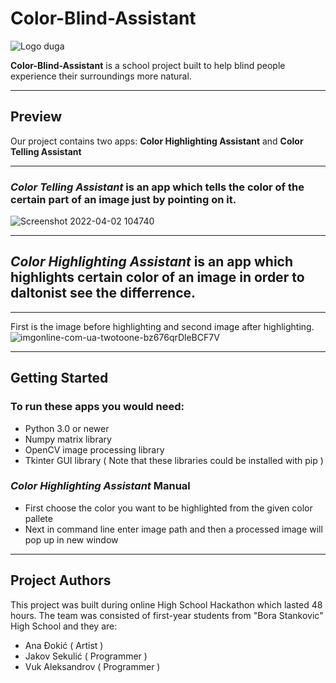# Color-Blind-Assistant
![Logo duga](https://user-images.githubusercontent.com/102852068/161374195-9437436f-d14c-4fe7-84ae-49d85b4508c4.jpg)

 **Color-Blind-Assistant** is a school project built to help blind people experience their surroundings more natural.
***
## Preview
Our project contains two apps: **Color Highlighting Assistant** and **Color Telling Assistant** 
***
### *Color Telling Assistant* is an app which tells the color of the certain part of an image just by pointing on it.
![Screenshot 2022-04-02 104740](https://user-images.githubusercontent.com/102852068/161375351-30e6601f-5040-41f7-bb55-4f9f51c35058.png)
***
## *Color Highlighting Assistant* is an app which highlights certain color of an image in order to daltonist see the differrence.
***
First is the image before highlighting and second image after highlighting.
![imgonline-com-ua-twotoone-bz676qrDleBCF7V](https://user-images.githubusercontent.com/102852068/161375821-266ccfcf-750a-4f63-98f3-e2ad5ba259fe.jpg)
***
## Getting Started

### To run these apps you would need:
 - Python 3.0 or newer
 - Numpy matrix library
 - OpenCV image processing library
 - Tkinter GUI library
( Note that these libraries could be installed with pip )

### *Color Highlighting Assistant* Manual
- First choose the color you want to be highlighted from the given color pallete
- Next in command line enter image path and then a processed image will pop up in new window 
***
## Project Authors
This project was built during online High School Hackathon which lasted 48 hours.
The team was consisted of first-year students from "Bora Stankovic" High School and they are:
- Ana Đokić ( Artist )
- Jakov Sekulić ( Programmer )
- Vuk Aleksandrov ( Programmer )

